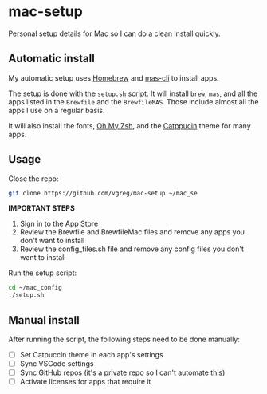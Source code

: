 # mac-setup

Personal setup details for Mac so I can do a clean install quickly.

## Automatic install

My automatic setup uses [Homebrew](https://brew.sh/) and [mas-cli](https://github.com/guarinogabriel/Mac-CLI) to install apps.

The setup is done with the `setup.sh` script. 
It will install `brew`, `mas`, and all the apps listed in the `Brewfile` and the `BrewfileMAS`. Those include almost all the apps I use on a regular basis.

It will also install the fonts, [Oh My Zsh](https://ohmyz.sh/), and the [Catppucin](https://github.com/catppuccin/catppuccin) theme for many apps.

## Usage

Close the repo:
```bash
git clone https://github.com/vgreg/mac-setup ~/mac_se
```

**IMPORTANT STEPS**

1. Sign in to the App Store
2. Review the Brewfile and BrewfileMac files and remove any apps you don't want to install
3. Review the config_files.sh file and remove any config files you don't want to install


Run the setup script:
```bash
cd ~/mac_config
./setup.sh
```

## Manual install

After running the script, the following steps need to be done manually:

- [ ] Set Catpuccin theme in each app's settings
- [ ] Sync VSCode settings
- [ ] Sync GitHub repos (it's a private repo so I can't automate this)
- [ ] Activate licenses for apps that require it
